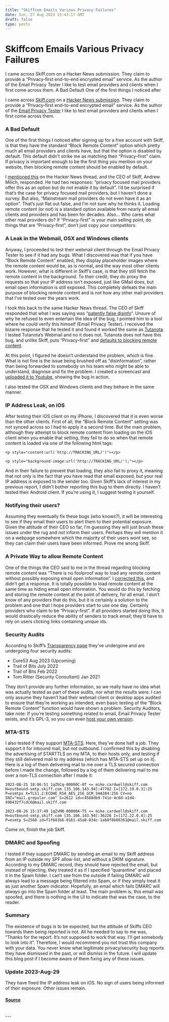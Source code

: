 ```yaml
---
title: "Skiffcom Emails Various Privacy Failures"
date: Sun, 27 Aug 2023 15:43:17 GMT
draft: false
type: posts
---
```

# Skiffcom Emails Various Privacy Failures





I came across Skiff.com on a Hacker News submission. They claim to provide a “Privacy-first end-to-end encrypted email” service. As the author of the Email Privacy Tester I like to test email providers and clients when I first come across them. A Bad Default One of the first things I noticed after

I came across [Skiff.com](https://skiff.com/) on a [Hacker News submission](https://news.ycombinator.com/item?id=37229270). They claim to provide a “Privacy-first end-to-end encrypted email” service. As the author of the [Email Privacy Tester](https://www.emailprivacytester.com) I like to test email providers and clients when I first come across them.

### A Bad Default

One of the first things I noticed after signing up for a free account with Skiff, is that they have the standard “Block Remote Content” option which pretty much all email providers and clients have, but that the option is disabled by default. This default didn’t strike me as matching their “Privacy-first” claim. If privacy is important enough to be the first thing you mention on your website, then blocking remote content should be enabled by default.

I [mentioned this](https://news.ycombinator.com/item?id=37238112) on the Hacker News thread, and the CEO of Skiff, Andrew Milich, responded. He had two responses: “privacy focused mail providers offer this as an option but do not enable it by default”. I’d be surprised if that’s the case for privacy focused mail providers, but I haven’t done a survey. But also, “Mainstream mail providers do not even have it as an option”. That’s just flat out false, and I’m not sure why he thinks it. Loading remote content (or not) is a standard option available from nearly all email clients and providers and has been for decades. Also… Who cares what other mail providers do? If “Privacy-first” is your main selling point, do things that are “Privacy-first”, don’t just copy your competitors.

### A Leak in the Webmail, OSX and Windows clients

Anyway, I proceeded to test their webmail client through the Email Privacy Tester to see if it had any bugs. What I discovered was that if you have “Block Remote Content” enabled, they display placeholder images where the remote content would be, as is normal, and the way most other clients work. However, what is different in Skiff’s case, is that they still fetch the remote content in the background. To their credit, they do proxy the requests so that your IP address isn’t exposed, just like GMail does, but email open information is still exposed. This completely defeats the main purpose of blocking remote content and is not how any other mail providers that I’ve tested over the years work.

I took this back to the same Hacker News thread. The CEO of Skiff responded that what I was saying was “[patently false disinfo](https://news.ycombinator.com/item?id=37243228)“. Unsure of why he refused to even entertain the idea of the bug, I pointed him to a tool where he could verify this himself (Email Privacy Tester). I received the bizarre response that he tested it and found it worked the same as [Tutanota](https://tutanota.com/). I tested Tutanota’s Webmail and no it does not. Tutanota does not have this bug, and unlike Skiff, puts “Privacy-first” and [defaults to blocking remote content](https://tutanota.com/security).

At this point, I figured he doesn’t understand the problem, which is fine. What is not fine is the issue being brushed off as “disinformation”, rather than being forwarded to somebody on his team who might be able to understand, diagnose and fix the problem. I created a screencast and [uploaded it to Youtube](https://www.youtube.com/watch?v=P30Qi2MSbUQ), showing the bug in action.

I also tested the OSX and Windows clients and they behave in the same manner.

### IP Address Leak, on iOS

After testing their iOS client on my iPhone, I discovered that it is even worse than the other clients. First of all, the “Block Remote Content” setting was not synced across so I had to apply it a second time. But the main problem, although they attempt to block remote content from loading on the iOS client when you enable that setting, they fail to do so when that remote content is loaded via one of the following html tags:

```
<p style="content:url('http://TRACKING_URL/')"></p>

<p style="background-image:url('http://TRACKING_URL/');"></p>
```

And in their failure to prevent that loading, they also fail to proxy it, meaning that not only is the fact that you have read that email exposed, but your real IP address is exposed to the sender too. Given Skiff’s lack of interest in my previous report, I didn’t bother reporting this bug to them directly. I haven’t tested their Android client. If you’re using it, I suggest testing it yourself.

### Notifying their users?

Assuming they eventually fix these bugs (who knows?), it will be interesting to see if they email their users to alert them to their potential exposure. Given the attitude of their CEO so far, I’m guessing they will just brush these issues under the rug and not inform their users. Perhaps they will mention it on a webpage somewhere which the majority of their users wont see, so they can claim their users have been informed. Prove me wrong Skiff.

### A Private Way to allow Remote Content

One of the things the CEO said to me in the thread regarding blocking remote content was “There is no foolproof way to load any remote content without possibly exposing email open information”. I [corrected this](https://news.ycombinator.com/item?id=37240292), and didn’t get a response. It is totally possible to load remote content at the same time as hiding email open information. You would do this by fetching and storing the remote content at the point of delivery, for all email. I don’t know of any providers that do this, but it is certainly a solution to the problem and one that I hope providers start to use one day. Certainly providers who claim to be “Privacy-first”. If all providers started doing this, it would drastically reduce the ability of senders to track email; they’d have to rely on users clicking links containing unique ids.

### Security Audits

According to Skiff’s [Transparency page](https://skiff.com/transparency) they’ve undergone and are undergoing four security audits:

-   Cure53 Aug 2023 (Upcoming)
-   Trail of Bits July 2022
-   Trail of Bits Feb 2022
-   Tom Ritter (Security Consultant) Jan 2021

They don’t provide any further information, so we really have no idea what was actually tested as part of these audits, nor what the results were. I can only assume they haven’t had their webmail client or desktop apps audited to ensure that they’re working as intended; even basic testing of the “Block Remote Content” function would have shown a problem. Security Auditors, take note: If you’re testing something related to email, Email Privacy Tester exists, and it’s GPL-3, so you can even [host your own version](https://gitlab.com/mikecardwell/ept3).

### MTA-STS

I also tested if they support [MTA-STS](https://www.ncsc.gov.uk/collection/email-security-and-anti-spoofing/using-mta-sts-to-protect-the-privacy-of-your-emails). Here, they’ve done half a job. They support it for inbound mail, but not outbound. I confirmed this by disabling the advertising of STARTTLS on my MTA, to their hosts only, and testing if they still delivered mail to my address (which has MTA-STS set up on it). Here is a log of them delivering mail to me over a TLS secured connection before I made the change, followed by a log of them delivering mail to me over a non-TLS connection after I made it:

```
2023-08-25 18:06:51 1qZbCq-00000C-0T <= mike.cardwell@skiff.com H=outbound-smtp.skiff.com [35.166.143.94]:47782 I=[172.19.0.3]:25 P=esmtps X=TLS1.2:ECDHE_RSA_AES_256_GCM_SHA384:256 CV=no SNI="mail.grepular.com" S=2612 id=c4588db9-741e-4c6d-a1d4-490432f7cdc6@mail.skiff.com

2023-08-26 15:37:49 1qZvM8-00000A-TS <= mike.cardwell@skiff.com H=outbound-smtp.skiff.com [35.166.143.94]:36226 I=[172.22.0.4]:25 P=esmtp S=2568 id=f1f681b6-0161-45a0-834c-1ab8f8b86361@mail.skiff.com
```

Come on, finish the job Skiff.

### DMARC and Spoofing

I tested if they support DMARC by sending an email to my Skiff address from an IP outside my SPF allow-list, and without a DKIM signature. According to my DMARC record, they should have rejected the email, but instead of rejecting, they treated it as if I specified “quarantine” and placed it in the Spam folder. I can’t see from the outside if failing DMARC will always lead to a message being filtered into Spam, or if they simply treat it as just another Spam indicator. Hopefully, an email which fails DMARC will _always_ go into the Spam folder at least. The main problem is, this email was spoofed, and there is nothing in the UI to indicate that was the case, to the reader.

### Summary

The existence of bugs is to be expected, but the attitude of Skiffs CEO towards them being reported is not. All he needed to say to me was, “Thanks for the report. It’s not supposed to work that way. I’ll get somebody to look into it”. Therefore, I would recommend you not trust this company with your data. You never know what legitimate privacy/security bug reports they have dismissed in the past, or will dismiss in the future. I will update this blog post if I become aware of them fixing any of these issues.

### Update 2023-Aug-29

They have fixed the IP address leak on iOS. No sign of users being informed of their exposure. Other issues remain.

#### [Source](https://www.grepular.com/Skiff_Emails_Various_Privacy_Failures)

<br/>
---
